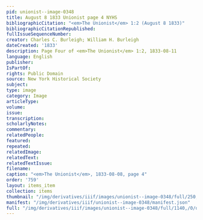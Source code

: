 ```yaml
---
pid: unionist--image-0348
title: August 8 1833 Unionist page 4 NYHS
bibliographicCitation: "<em>The Unionist</em> 1:2 (August 8 1833)"
bibliographicCitationRepublished: 
fullIssueSequenceNumber: 
creator: Charles C. Burleigh; William H. Burleigh
dateCreated: '1833'
description: Page Four of <em>The Unionist</em> 1:2, 1833-08-11
language: English
publisher: 
IsPartOf: 
rights: Public Domain
source: New York Historical Society
subject: 
type: image
category: Image
articleType: 
volume: 
issue: 
transcription: 
scholarlyNotes: 
commentary: 
relatedPeople: 
featured: 
repeated: 
relatedImage: 
relatedText: 
relatedTextIssue: 
filename: 
caption: "<em>The Unionist</em>, 1833-08-08, page 4"
order: '759'
layout: items_item
collection: items
thumbnail: "/img/derivatives/iiif/images/unionist--image-0348/full/250,/0/default.jpg"
manifest: "/img/derivatives/iiif/unionist--image-0348/manifest.json"
full: "/img/derivatives/iiif/images/unionist--image-0348/full/1140,/0/default.jpg"
---
```

